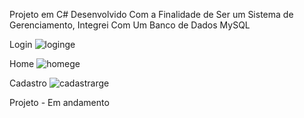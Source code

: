 Projeto em C# Desenvolvido Com a Finalidade de Ser um Sistema de Gerenciamento, Integrei Com Um Banco de Dados MySQL

Login
![loginge](https://github.com/NelsonModenezNeto/Gerenciamento/assets/99834482/15779de5-3f3f-43f5-9222-ec0171ad2579)


Home
![homege](https://github.com/NelsonModenezNeto/Gerenciamento/assets/99834482/0c3a59cd-ffc8-432e-bf7a-07cf5bc1dcd6)


Cadastro
![cadastrarge](https://github.com/NelsonModenezNeto/Gerenciamento/assets/99834482/6fc814ac-4e61-42cd-85e5-287a45d5b25e)


Projeto - Em andamento

